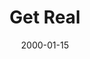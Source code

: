 ---
layout: message
category: message
series: "Talking to God"
title: "Get Real "
date: 2000-01-15
message_id: 393
---